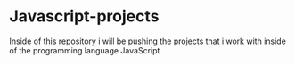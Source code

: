 # Javascript-projects

Inside of this repository i will be pushing the projects that i work with inside of the programming language JavaScript

